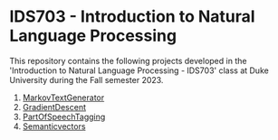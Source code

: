 # IDS703 - Introduction to Natural Language Processing

This repository contains the following projects developed in the 'Introduction to Natural Language Processing - IDS703' class at Duke University during the Fall semester 2023.

1. [MarkovTextGenerator](https://github.com/BarbaraPFloresRios/IDS703_NLP_NaturalLanguageProcessing/tree/main/20230920_MarkovTextGenerator)
2. [GradientDescent](https://github.com/BarbaraPFloresRios/IDS703_NLP_NaturalLanguageProcessing/tree/main/20230927_GradientDescent)
3. [PartOfSpeechTagging](https://github.com/BarbaraPFloresRios/IDS703_NLP_NaturalLanguageProcessing/tree/main/20231009_PartOfSpeechTagging)
4. [Semanticvectors](https://github.com/BarbaraPFloresRios/IDS703_NLP_NaturalLanguageProcessing/tree/main/20231101_SemanticVectors)

